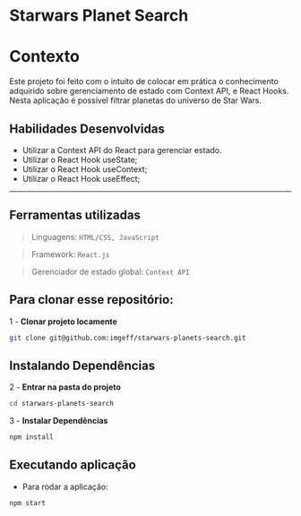 # Starwars Planet Search

# Contexto
Este projeto foi feito com o intuito de colocar em prática o conhecimento adquirido sobre gerenciamento de estado com Context API, e React Hooks.
Nesta aplicação é possível filtrar  planetas do universo de Star Wars.

## Habilidades Desenvolvidas
* Utilizar a Context API do React para gerenciar estado.
* Utilizar o React Hook useState;
* Utilizar o React Hook useContext;
* Utilizar o React Hook useEffect;

---

## Ferramentas utilizadas
> Linguagens: `HTML/CSS, JavaScript`

> Framework: `React.js`

> Gerenciador de estado global:  `Context API`



## Para clonar esse repositório:
1 - **Clonar projeto locamente**
```bash
git clone git@github.com:imgeff/starwars-planets-search.git
```

## Instalando Dependências

2 - **Entrar na  pasta do projeto**
```bash
cd starwars-planets-search
```
3 - **Instalar Dependências**
```bash
npm install
```
## Executando aplicação

* Para rodar a aplicação:

```
npm start
```